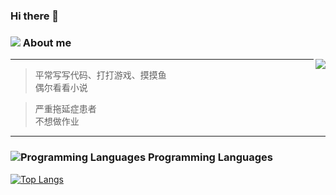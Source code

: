 ### Hi there 👋

<!--
**luren-dc/luren-dc** is a ✨ _special_ ✨ repository because its `README.md` (this file) appears on your GitHub profile.

Here are some ideas to get you started:

- 🔭 I’m currently working on ...
- 🌱 I’m currently learning ...
- 👯 I’m looking to collaborate on ...
- 🤔 I’m looking for help with ...
- 💬 Ask me about ...
- 📫 How to reach me: ...
- 😄 Pronouns: ...
- ⚡ Fun fact: ...
-->

### ![](https://cdn.jsdelivr.net/gh/primer/octicons/icons/comment-24.svg) About me

<img align="right" src="https://github-readme-stats.vercel.app/api?username=luren-dc&count_private=true&locale=cn&show_icons=true&bg_color=15,f2f7fd,E0EAFC">

---

> 平常写写代码、打打游戏、摸摸鱼\
> 偶尔看看小说

> 严重拖延症患者\
> 不想做作业

---

### ![](https://cdn.jsdelivr.net/gh/primer/octicons/icons/code-24.svg "Programming Languages") Programming Languages

[![Top Langs](https://github-readme-stats.vercel.app/api/top-langs/?username=luren-dc&locale=cn&bg_color=15,f2f7fd,E0EAFC)](https://github.com/anuraghazra/github-readme-stats)

